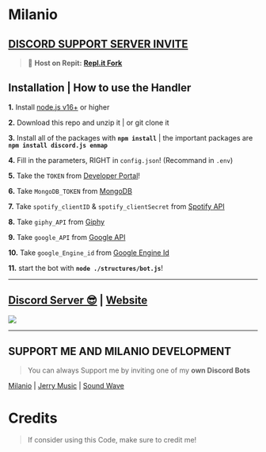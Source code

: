 # Milanio

## [**DISCORD SUPPORT SERVER INVITE**](https://dsc.gg/milanio.dev)
> 💪 **Host on Repit:** [**Repl.it Fork**](https://replit.com/@Zedro2742/Milanio)

## Installation | How to use the Handler

 **1.** Install [node.js v16+](https://nodejs.org/) or higher

 **2.** Download this repo and unzip it    |    or git clone it

 **3.** Install all of the packages with **`npm install`**     |  the important packages are   **`npm install discord.js enmap`**

 **4.** Fill in the parameters, RIGHT in `config.json`! (Recommand in `.env`)

 **5.** Take the `TOKEN` from [Developer Portal](https://discord.com/developers/applications/)!

 **6.** Take `MongoDB_TOKEN` from [MongoDB](https://cloud.mongodb.com/)

 **7.** Take `spotify_clientID` & `spotify_clientSecret` from [Spotify API](https://developer.spotify.com/dashboard/)

 **8.** Take `giphy_API` from [Giphy](https://developers.giphy.com/dashboard)

**9.** Take `google_API` from [Google API](https://console.cloud.google.com/apis/credentials/key/)

**10.** Take `google_Engine_id` from [Google Engine Id](https://cse.google.com/cse/all) 

 **11.** start the bot with **`node ./structures/bot.js`**!
  
***

## [Discord Server 😎](https://dsc.gg/milanio.dev) | [Website](https://milaniodev.ml)
<a href="https://dsc.gg/milanio.dev"><img src="https://discord.com/api/guilds/825260113509351454/widget.png?style=banner2"></a>

***

## SUPPORT ME AND MILANIO DEVELOPMENT

> You can always Support me by inviting one of my **own Discord Bots**

[Milanio](https://dsc.gg/milanio) | [Jerry Music](https://dsc.gg/jerry.milanio) | [Sound Wave](https://dsc.gg/sound.milanio)

# Credits

> If consider using this Code, make sure to credit me!
